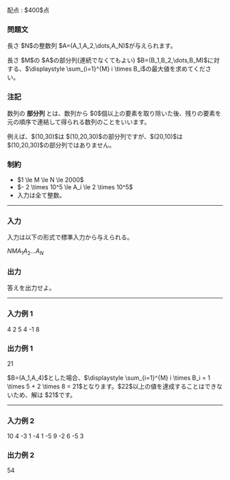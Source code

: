 
<div>

<span>

<span>

<p>
配点 : $400$点
</p>

<div>

<section>

### **問題文**

<p>
長さ $N$の整数列 $A=(A_1,A_2,\dots,A_N)$が与えられます。
</p>

<p>
長さ $M$の $A$の部分列(連続でなくてもよい) $B=(B_1,B_2,\dots,B_M)$に対する、$\displaystyle \sum_{i=1}^{M} i \times B_i$の最大値を求めてください。
</p>

</section>

</div>

<div>

<section>

### **注記**

<p>
数列の
<strong>
部分列
</strong>
とは、数列から $0$個以上の要素を取り除いた後、残りの要素を元の順序で連結して得られる数列のことをいいます。
</p>

<p>
例えば、$(10,30)$は $(10,20,30)$の部分列ですが、$(20,10)$は $(10,20,30)$の部分列ではありません。
</p>

</section>

</div>

<div>

<section>

### **制約**

<ul>

<li>
$1 \le M \le N \le 2000$
</li>

<li>
$- 2 \times 10^5 \le A_i \le 2 \times 10^5$
</li>

<li>
入力は全て整数。
</li>

</ul>

</section>

</div>

---

<div>

<div>

<section>

### **入力**

<p>
入力は以下の形式で標準入力から与えられる。
</p>

<div>

$N$$M$$A_1$$A_2$$\dots$$A_N$
</div>

</section>

</div>

<div>

<section>

### **出力**

<p>
答えを出力せよ。
</p>

</section>

</div>

</div>

---

<div>

<section>

### **入力例 1**

<div>

4 2
5 4 -1 8

</div>

</section>

</div>

<div>

<section>

### **出力例 1**

<div>

21

</div>

<p>
$B=(A_1,A_4)$とした場合、$\displaystyle \sum_{i=1}^{M} i \times B_i = 1 \times 5 + 2 \times 8 = 21$となります。$22$以上の値を達成することはできないため、解は $21$です。
</p>

</section>

</div>

---

<div>

<section>

### **入力例 2**

<div>

10 4
-3 1 -4 1 -5 9 -2 6 -5 3

</div>

</section>

</div>

<div>

<section>

### **出力例 2**

<div>

54

</div>

</section>

</div>

</span>

</span>

</div>
